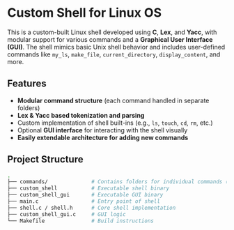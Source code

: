 # Custom Shell for Linux OS

This is a custom-built Linux shell developed using **C**, **Lex**, and **Yacc**, with modular support for various commands and a **Graphical User Interface (GUI)**. The shell mimics basic Unix shell behavior and includes user-defined commands like `my_ls`, `make_file`, `current_directory`, `display_content`, and more.

## Features

-  **Modular command structure** (each command handled in separate folders)
-  **Lex & Yacc based tokenization and parsing**
-  Custom implementation of shell built-ins (e.g., `ls`, `touch`, `cd`, `rm`, etc.)
-  Optional **GUI interface** for interacting with the shell visually
-  **Easily extendable architecture for adding new commands**

## Project Structure

```bash
.
├── commands/              # Contains folders for individual commands (each with its .l and .y files)
├── custom_shell           # Executable shell binary
├── custom_shell_gui       # Executable GUI binary
├── main.c                 # Entry point of shell
├── shell.c / shell.h      # Core shell implementation
├── custom_shell_gui.c     # GUI logic
└── Makefile               # Build instructions
